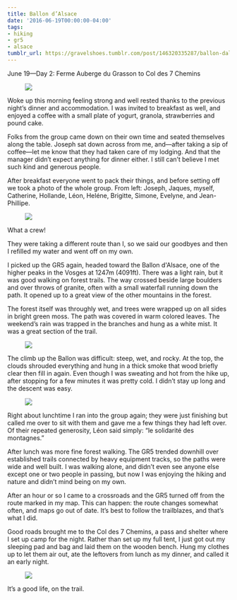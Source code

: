 ```yaml
---
title: Ballon d’Alsace
date: '2016-06-19T00:00:00-04:00'
tags:
- hiking
- gr5
- alsace
tumblr_url: https://gravelshoes.tumblr.com/post/146320335287/ballon-dalsace
---
```

June 19—Day 2: Ferme Auberge du Grasson to Col des 7 Chemins

<figure class="tmblr-full" data-orig-height="2448" data-orig-width="3264"><img src="https://66.media.tumblr.com/8e1432af45c82df875ba3ce7e4e03974/tumblr_inline_o9dummMZFB1uncvcw_540.jpg" data-orig-height="2448" data-orig-width="3264"></figure>

Woke up this morning feeling strong and well rested thanks to the previous night’s dinner and accommodation. I was invited to breakfast as well, and enjoyed a coffee with a small plate of yogurt, granola, strawberries and pound cake.

Folks from the group came down on their own time and seated themselves along the table. Joseph sat down across from me, and—after taking a sip of coffee—let me know that they had taken care of my lodging. And that the manager didn’t expect anything for dinner either. I still can’t believe I met such kind and generous people.

After breakfast everyone went to pack their things, and before setting off we took a photo of the whole group. From left: Joseph, Jaques, myself, Catherine, Hollande, Léon, Heléne, Brigitte, Simone, Evelyne, and Jean-Phillipe.

<figure class="tmblr-full" data-orig-height="1184" data-orig-width="1776"><img src="https://66.media.tumblr.com/2442789246e4b5f5d79df8d0a722cb08/tumblr_inline_o9duniLKMZ1uncvcw_540.jpg" data-orig-height="1184" data-orig-width="1776"></figure>

What a crew!

They were taking a different route than I, so we said our goodbyes and then I refilled my water and went off on my own.

I picked up the GR5 again, headed toward the Ballon d'Alsace, one of the higher peaks in the Vosges at 1247m (4091ft). There was a light rain, but it was good walking on forest trails. The way crossed beside large boulders and over throws of granite, often with a small waterfall running down the path. It opened up to a great view of the other mountains in the forest.

The forest itself was throughly wet, and trees were wrapped up on all sides in bright green moss. The path was covered in warm colored leaves. The weekend’s rain was trapped in the branches and hung as a white mist. It was a great section of the trail.

<figure class="tmblr-full" data-orig-height="1184" data-orig-width="1776"><img src="https://66.media.tumblr.com/4d346c1f53038392c646904f15d2c9f0/tumblr_inline_o9duovSMAq1uncvcw_540.jpg" data-orig-height="1184" data-orig-width="1776"></figure>

The climb up the Ballon was difficult: steep, wet, and rocky. At the top, the clouds shrouded everything and hung in a thick smoke that wood briefly clear then fill in again. Even though I was sweating and hot from the hike up, after stopping for a few minutes it was pretty cold. I didn’t stay up long and the descent was easy.

<figure class="tmblr-full" data-orig-height="1184" data-orig-width="1776"><img src="https://66.media.tumblr.com/63cf5514d49ed2aaf1ede3dbb2e4156a/tumblr_inline_o9dupi9WZB1uncvcw_540.jpg" data-orig-height="1184" data-orig-width="1776"></figure>

Right about lunchtime I ran into the group again; they were just finishing but called me over to sit with them and gave me a few things they had left over. Of their repeated generosity, Léon said simply: “le solidarité des montagnes.”

After lunch was more fine forest walking. The GR5 trended downhill over established trails connected by heavy equipment tracks, so the paths were wide and well built.&nbsp;I was walking alone, and didn’t even see anyone else except one or two people in passing, but now I was enjoying the hiking and nature and didn’t mind being on my own.&nbsp;

After an hour or so I came to a crossroads and the GR5 turned off from the route marked in my map. This can happen: the route changes somewhat often, and maps go out of date. It’s best to follow the trailblazes, and that’s what I did.

Good roads brought me to the Col des 7 Chemins, a pass and shelter where I set up camp for the night. Rather than set up my full tent, I just got out my sleeping pad and bag and laid them on the wooden bench. Hung my clothes up to let them air out, ate the leftovers from lunch as my dinner, and called it an early night.

<figure class="tmblr-full" data-orig-height="1280" data-orig-width="960"><img src="https://66.media.tumblr.com/4cd516cd38363a8a08de7464be6cdcb9/tumblr_inline_o9duqaazPr1uncvcw_540.jpg" data-orig-height="1280" data-orig-width="960"></figure>

It’s&nbsp;a good life, on the trail.&nbsp;

